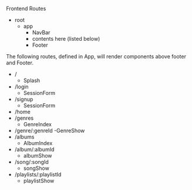 Frontend Routes

- root
  - app
    - NavBar
    - contents here (listed below)
    - Footer

The following routes, defined in App, will render components above footer and Footer.

- /
  - Splash
- /login
  - SessionForm
- /signup
  - SessionForm
- /home
- /genres
  -  GenreIndex
- /genre/:genreId
  -GenreShow
- /albums
  -  AlbumIndex
- /album/:albumId
  -  albumShow
- /song/:songId
  -  songShow
- /playlists/:playlistId
  - playlistShow
